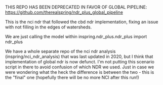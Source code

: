 THIS REPO HAS BEEN DEPRECATED IN FAVOR OF GLOBAL PIPELINE: https://github.com/therealspring/ndr_plus_global_pipeline

This is the nci ndr that followed the cbd ndr implementation, fixing an issue with not filling in the edges of watersheds.

We are just calling the model within inspring.ndr_plus.ndr_plus import ndr_plus

We have a whole separate repo of the nci ndr analysis (inspring/nci_ndr_analysis) that was last updated in 2020, but I think that implementation of global ndr is now defunct. I'm not putting this scenario script in there to avoid confusion of which NDR we used. Just in case we were wondering what the heck the difference is between the two - this is the "final" one (hopefully there will be no more NCI after this run!)
